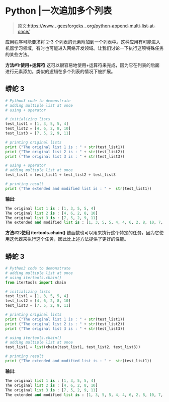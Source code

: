 # Python |一次追加多个列表

> 原文:[https://www . geesforgeks . org/python-append-multi-list-at-once/](https://www.geeksforgeeks.org/python-append-multiple-lists-at-once/)

应用程序可能要求将 2-3 个列表的元素附加到一个列表中。这种应用有可能进入机器学习领域，有时也可能进入网络开发领域。让我们讨论一下执行这项特殊任务的某些方法。

**方法#1:使用+运算符**
这可以很容易地使用+运算符来完成，因为它在列表的后面进行元素添加。类似的逻辑在多个列表的情况下被扩展。

## 蟒蛇 3

```py
# Python3 code to demonstrate
# adding multiple list at once
# using + operator

# initializing lists
test_list1 = [1, 3, 5, 5, 4]
test_list2 = [4, 6, 2, 8, 10]
test_list3 = [7, 5, 2, 9, 11]

# printing original lists
print ("The original list 1 is : " + str(test_list1))
print ("The original list 2 is : " + str(test_list2))
print ("The original list 3 is : " + str(test_list3))

# using + operator
# adding multiple list at once
test_list1 = test_list1 + test_list2 + test_list3

# printing result
print ("The extended and modified list is : " +  str(test_list1))
```

**输出:**

```py
The original list 1 is : [1, 3, 5, 5, 4]
The original list 2 is : [4, 6, 2, 8, 10]
The original list 3 is : [7, 5, 2, 9, 11]
The extended and modified list is : [1, 3, 5, 5, 4, 4, 6, 2, 8, 10, 7, 5, 2, 9, 11]
```

**方法#2:使用 itertools.chain()**
链函数也可以用来执行这个特定的任务，因为它使用迭代器来执行这个任务，因此比上述方法提供了更好的性能。

## 蟒蛇 3

```py
# Python3 code to demonstrate
# adding multiple list at once
# using itertools.chain()
from itertools import chain

# initializing lists
test_list1 = [1, 3, 5, 5, 4]
test_list2 = [4, 6, 2, 8, 10]
test_list3 = [7, 5, 2, 9, 11]

# printing original lists
print ("The original list 1 is : " + str(test_list1))
print ("The original list 2 is : " + str(test_list2))
print ("The original list 3 is : " + str(test_list3))

# using itertools.chain()
# adding multiple list at once
test_list1 = list(chain(test_list1, test_list2, test_list3))

# printing result
print ("The extended and modified list is : " +  str(test_list1))
```

**输出:**

```py
The original list 1 is : [1, 3, 5, 5, 4]
The original list 2 is : [4, 6, 2, 8, 10]
The original list 3 is : [7, 5, 2, 9, 11]
The extended and modified list is : [1, 3, 5, 5, 4, 4, 6, 2, 8, 10, 7, 5, 2, 9, 11]
```